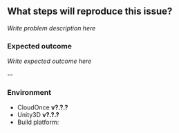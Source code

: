 ## What steps will reproduce this issue?

_Write problem description here_

### Expected outcome

_Write expected outcome here_


--
### Environment

- CloudOnce __v?.?.?__
- Unity3D __v?.?.?__
- Build platform: 
